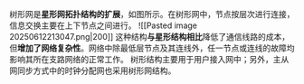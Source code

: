 树形网是**星形网拓扑结构的扩展**，如图所示。在树形网中，节点按层次进行连接，信息交换主要在上下节点之间进行。
![[Pasted image 20250612213047.png|200]]
这种结构**与星形结构相比**降低了通信线路的成本，但**增加了网络复杂性**。网络中除最低层节点及其连线外，任一节点或连线的故障均影响其所在支路网络的正常工作。
树形结构主要用于用户接入网中；另外，主从网同步方式中的时钟分配网也采用树形网结构。